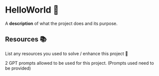 # HelloWorld 🚀

A __description__ of what the project does and its purpose.

## Resources 📚

List any resources you used to solve / enhance this project 🤖

2 GPT prompts allowed to be used for this project. (Prompts used need to be provided)